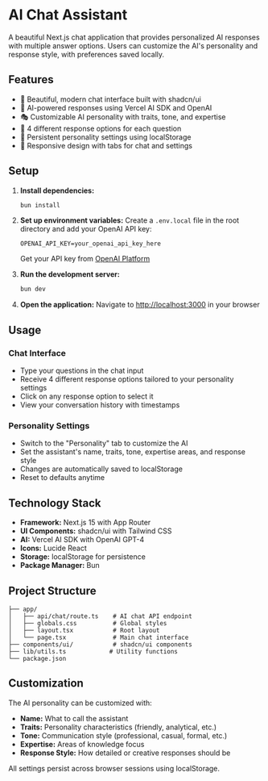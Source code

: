 # AI Chat Assistant

A beautiful Next.js chat application that provides personalized AI responses with multiple answer options. Users can customize the AI's personality and response style, with preferences saved locally.

## Features

- 🎨 Beautiful, modern chat interface built with shadcn/ui
- 🤖 AI-powered responses using Vercel AI SDK and OpenAI
- 🎭 Customizable AI personality with traits, tone, and expertise
- 📝 4 different response options for each question
- 💾 Persistent personality settings using localStorage
- 📱 Responsive design with tabs for chat and settings

## Setup

1. **Install dependencies:**

   ```bash
   bun install
   ```

2. **Set up environment variables:**
   Create a `.env.local` file in the root directory and add your OpenAI API key:

   ```env
   OPENAI_API_KEY=your_openai_api_key_here
   ```

   Get your API key from [OpenAI Platform](https://platform.openai.com/api-keys)

3. **Run the development server:**

   ```bash
   bun dev
   ```

4. **Open the application:**
   Navigate to [http://localhost:3000](http://localhost:3000) in your browser

## Usage

### Chat Interface

- Type your questions in the chat input
- Receive 4 different response options tailored to your personality settings
- Click on any response option to select it
- View your conversation history with timestamps

### Personality Settings

- Switch to the "Personality" tab to customize the AI
- Set the assistant's name, traits, tone, expertise areas, and response style
- Changes are automatically saved to localStorage
- Reset to defaults anytime

## Technology Stack

- **Framework:** Next.js 15 with App Router
- **UI Components:** shadcn/ui with Tailwind CSS
- **AI:** Vercel AI SDK with OpenAI GPT-4
- **Icons:** Lucide React
- **Storage:** localStorage for persistence
- **Package Manager:** Bun

## Project Structure

```
├── app/
│   ├── api/chat/route.ts    # AI chat API endpoint
│   ├── globals.css          # Global styles
│   ├── layout.tsx           # Root layout
│   └── page.tsx             # Main chat interface
├── components/ui/           # shadcn/ui components
├── lib/utils.ts            # Utility functions
└── package.json
```

## Customization

The AI personality can be customized with:

- **Name:** What to call the assistant
- **Traits:** Personality characteristics (friendly, analytical, etc.)
- **Tone:** Communication style (professional, casual, formal, etc.)
- **Expertise:** Areas of knowledge focus
- **Response Style:** How detailed or creative responses should be

All settings persist across browser sessions using localStorage.
